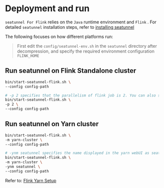 # Deployment and run

`seatunnel For Flink` relies on the `Java` runtime environment and `Flink` . For detailed `seatunnel` installation steps, refer to [installing seatunnel](./installation.md)

The following focuses on how different platforms run:

> First edit the `config/seatunnel-env.sh` in the `seatunnel` directory after decompression, and specify the required environment configuration `FLINK_HOME`

## Run seatunnel on Flink Standalone cluster

```bash
bin/start-seatunnel-flink.sh \
--config config-path

# -p 2 specifies that the parallelism of flink job is 2. You can also specify more parameters, use flink run -h to view
bin/start-seatunnel-flink.sh \
-p 2 \
--config config-path
```

## Run seatunnel on Yarn cluster

```bash
bin/start-seatunnel-flink.sh \
-m yarn-cluster \
--config config-path

# -ynm seatunnel specifies the name displayed in the yarn webUI as seatunnel, you can also specify more parameters, use flink run -h to view
bin/start-seatunnel-flink.sh \
-m yarn-cluster \
-ynm seatunnel \
--config config-path
```

Refer to: [Flink Yarn Setup](https://nightlies.apache.org/flink/flink-docs-release-1.14/zh/docs/deployment/resource-providers/yarn)
